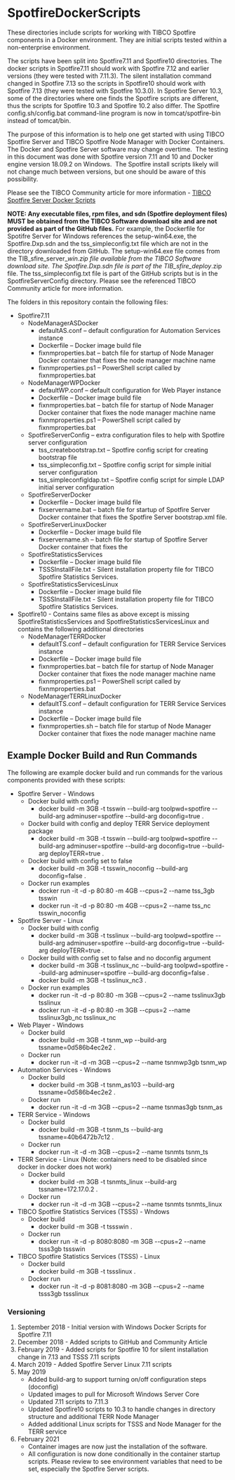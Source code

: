 # SpotfireDockerScripts
These directories include scripts for working with TIBCO Spotfire components in a Docker environment.  They are initial scripts tested within a non-enterprise environment.  

The scripts have been split into Spotfire7.11 and Spotfire10 directories.  The docker scripts in Spotfire7.11 should work with Spotfire 7.12 and earlier versions (they were tested with 7.11.3). The silent installation command changed in Spotfire 7.13 so the scripts in Spotfire10 should work with Spotfire 7.13 (they were tested with Spotfire 10.3.0).    In Spotfire Server 10.3, some of the directories where one finds the Spotfire scripts are different, thus the scripts for Spotfire 10.3 and Spotfire 10.2 also differ.  The Spotfire config.sh/config.bat command-line program is now in tomcat/spotfire-bin instead of tomcat/bin. 

The purpose of this information is to help one get started with using TIBCO Spotfire Server and TIBCO Spotfire Node Manager with Docker Containers.  The Docker and Spotfire Server software may change overtime.  The testing in this document was done with Spotfire version 7.11 and 10 and Docker engine version 18.09.2 on Windows.  The Spotfire install scripts likely will not change much between versions, but one should be aware of this possibility.

Please see the TIBCO Community article for more information - [TIBCO Spotfire Server Docker Scripts](https://community.tibco.com/wiki/tibco-spotfirer-server-docker-scripts)

**NOTE: Any executable files, rpm files, and sdn (Spotfire deployment files) MUST be obtained from the TIBCO Software download site and are not provided as part of the GitHub files.**  For example, the Dockerfile for Spotifre Server for Windows references the setup-win64.exe, the Spotfire.Dxp.sdn and the tss_simpleconfig.txt file which are not in the directory downloaded from GitHub.  The setup-win64.exe file comes from the TIB_sfire_server_<version>_win.zip file available from the TIBCO Software download site.  The Spotfire.Dxp.sdn file is part of the TIB_sfire_deploy_<version>.zip file.  The tss_simpleconfig.txt file is part of the GitHub scripts but is in the SpotfireServerConfig directory.  Please see the referenced TIBCO Community article for more information.

The folders in this repository contain the following files:
* Spotfire7.11
  * NodeManagerASDocker
    * defaultAS.conf – default configuration for Automation Services instance
    * Dockerfile – Docker image build file
    * fixnmproperties.bat – batch file for startup of Node Manager Docker container that fixes the node manager machine name
    * fixnmproperties.ps1 – PowerShell script called by fixnmproperties.bat
  * NodeManagerWPDocker
    * defaultWP.conf – default configuration for Web Player instance
    * Dockerfile – Docker image build file
    * fixnmproperties.bat – batch file for startup of Node Manager Docker container that fixes the node manager machine name
    * fixnmproperties.ps1 – PowerShell script called by fixnmproperties.bat
  * SpotfireServerConfig – extra configuration files to help with Spotfire server configuration
    * tss_createbootstrap.txt – Spotfire config script for creating bootstrap file
    * tss_simpleconfig.txt – Spotfire config script for simple initial server configuration
    * tss_simpleconfigldap.txt – Spotfire config script for simple LDAP initial server configuration
  * SpotfireServerDocker
    * Dockerfile – Docker image build file
    * fixservername.bat – batch file for startup of Spotfire Server Docker container that fixes the Spotfire Server bootstrap.xml file.
  * SpotfireServerLinuxDocker
    * Dockerfile – Docker image build file
    * fixservername.sh – batch file for startup of Spotfire Server Docker container that fixes the 
  * SpotfireStatisticsServices
    * Dockerfile – Docker image build file
    * TSSSInstallFile.txt - Silent installation property file for TIBCO Spotfire Statistics Services.
  * SpotfireStatisticsServicesLinux
    * Dockerfile – Docker image build file
    * TSSSInstallFile.txt - Silent installation property file for TIBCO Spotfire Statistics Services.
* Spotfire10 - Contains same files as above except is missing SpotfireStatisticsServices and SpotfireStatisticsServicesLinux and contains the following additional directories
  * NodeManagerTERRDocker
    * defaultTS.conf – default configuration for TERR Service Services instance
    * Dockerfile – Docker image build file
    * fixnmproperties.bat – batch file for startup of Node Manager Docker container that fixes the node manager machine name
    * fixnmproperties.ps1 – PowerShell script called by fixnmproperties.bat
  * NodeManagerTERRLinuxDocker
    * defaultTS.conf – default configuration for TERR Service Services instance
    * Dockerfile – Docker image build file
    * fixnmproperties.sh – batch file for startup of Node Manager Docker container that fixes the node manager machine name
    
## Example Docker Build and Run Commands
The following are example docker build and run commands for the various components provided with these scripts:

 * Spotfire Server - Windows
    * Docker build with config
       * docker build -m 3GB -t tsswin --build-arg toolpwd=spotfire --build-arg adminuser=spotfire --build-arg doconfig=true .
    * Docker build with config and deploy TERR Service deployment package
       * docker build -m 3GB -t tsswin --build-arg toolpwd=spotfire --build-arg adminuser=spotfire --build-arg doconfig=true --build-arg deployTERR=true .
    * Docker build with config set to false
       * docker build -m 3GB -t tsswin_noconfig --build-arg doconfig=false .
    * Docker run examples
       * docker run -it -d -p 80:80 -m 4GB --cpus=2 --name tss_3gb tsswin
       * docker run -it -d -p 80:80 -m 4GB --cpus=2 --name tss_nc tsswin_noconfig
 * Spotfire Server - Linux
    * Docker build with config
       * docker build -m 3GB -t tsslinux --build-arg toolpwd=spotfire --build-arg adminuser=spotfire --build-arg doconfig=true --build-arg deployTERR=true .
    * Docker build with config set to false and no doconfig argument
       * docker build -m 3GB -t tsslinux_nc --build-arg toolpwd=spotfire --build-arg adminuser=spotfire --build-arg doconfig=false .
       * docker build -m 3GB -t tsslinux_nc3 .
    * Docker run examples
       * docker run -it -d -p 80:80 -m 3GB --cpus=2 --name tsslinux3gb tsslinux
       * docker run -it -d -p 80:80 -m 3GB --cpus=2 --name tsslinux3gb_nc tsslinux_nc
 * Web Player - Windows
    * Docker build
       * docker build -m 3GB -t tsnm_wp --build-arg tssname=0d586b4ec2e2 .
    * Docker run
       * docker run -it -d -m 3GB --cpus=2 --name tsnmwp3gb tsnm_wp
 * Automation Services - Windows
    * Docker build
       * docker build -m 3GB -t tsnm_as103 --build-arg tssname=0d586b4ec2e2 .
    * Docker run
       * docker run -it -d -m 3GB --cpus=2 --name tsnmas3gb tsnm_as
 * TERR Service - Windows
    * Docker build
       * docker build -m 3GB -t tsnm_ts --build-arg tssname=40b6472b7c12 .
    * Docker run
       * docker run -it -d -m 3GB --cpus=2 --name tsnmts tsnm_ts
 * TERR Service - Linux  (Note: containers need to be disabled since docker in docker does not work)
    * Docker build
       * docker build -m 3GB -t tsnmts_linux --build-arg tssname=172.17.0.2 .
    * Docker run
       * docker run -it -d -m 3GB --cpus=2 --name tsnmts tsnmts_linux
 * TIBCO Spotfire Statistics Services (TSSS) - Wndows
    * Docker build
       * docker build -m 3GB -t tssswin .
    * Docker run
       * docker run -it -d -p 8080:8080 -m 3GB --cpus=2 --name tsss3gb tssswin
 * TIBCO Spotfire Statistics Services (TSSS) - Linux
    * Docker build
       * docker build -m 3GB -t tssslinux .
    * Docker run
       * docker run -it -d -p 8081:8080 -m 3GB --cpus=2 --name tsss3gb tssslinux

### Versioning
  
  1. September 2018 - Initial version with Windows Docker Scripts for Spotfire 7.11
  2. December 2018 - Added scripts to GitHub and Community Article
  3. February 2019 - Added scripts for Spotfire 10 for silent installation change in 7.13 and TSSS 7.11 scripts
  4. March 2019 - Added Spotfire Server Linux 7.11 scripts
  5. May 2019
      * Added build-arg to support turning on/off configuration steps (doconfig)
      * Updated images to pull for Microsoft Windows Server Core
      * Updated 7.11 scripts to 7.11.3
      * Updated Spotfire10 scripts to 10.3 to handle changes in directory structure and additional TERR Node Manager
      * Added additional Linux scripts for TSSS and Node Manager for the TERR service
  6. February 2021
      * Container images are now just the installation of the software.
      * All configuration is now done conditionally in the container startup scripts.  Please review to see environment variables that need to be set, especially the Spotfire Server scripts.
    
